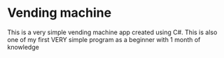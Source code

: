 # Vending machine
This is a very simple vending machine app created using C#.
This is also one of my first VERY simple program as a beginner with 1 month of knowledge